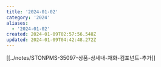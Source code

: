 ```yaml
---
title: '2024-01-02'
category: '2024'
aliases:
  - '2024-01-02'
created: 2024-01-09T02:57:56.548Z
updated: 2024-01-09T04:42:48.272Z
---
```


[[../notes/STONPMS-35097-상품-상세내-재화-컴포넌트-추가]]

